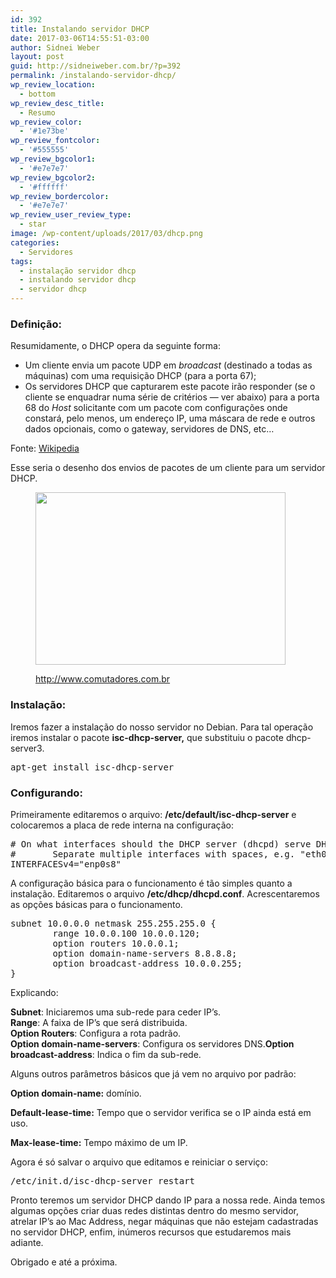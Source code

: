 ```yaml
---
id: 392
title: Instalando servidor DHCP
date: 2017-03-06T14:55:51-03:00
author: Sidnei Weber
layout: post
guid: http://sidneiweber.com.br/?p=392
permalink: /instalando-servidor-dhcp/
wp_review_location:
  - bottom
wp_review_desc_title:
  - Resumo
wp_review_color:
  - '#1e73be'
wp_review_fontcolor:
  - '#555555'
wp_review_bgcolor1:
  - '#e7e7e7'
wp_review_bgcolor2:
  - '#ffffff'
wp_review_bordercolor:
  - '#e7e7e7'
wp_review_user_review_type:
  - star
image: /wp-content/uploads/2017/03/dhcp.png
categories:
  - Servidores
tags:
  - instalação servidor dhcp
  - instalando servidor dhcp
  - servidor dhcp
---
```

### Definição:

Resumidamente, o DHCP opera da seguinte forma:

  * Um cliente envia um pacote UDP em _broadcast_ (destinado a todas as máquinas) com uma requisição DHCP (para a porta 67);
  * Os servidores DHCP que capturarem este pacote irão responder (se o cliente se enquadrar numa série de critérios — ver abaixo) para a porta 68 do _Host_ solicitante com um pacote com configurações onde constará, pelo menos, um endereço IP, uma máscara de rede e outros dados opcionais, como o gateway, servidores de DNS, etc&#8230;

Fonte: <a href="https://pt.wikipedia.org/wiki/Dynamic_Host_Configuration_Protocol" target="_blank">Wikipedia</a>

Esse seria o desenho dos envios de pacotes de um cliente para um servidor DHCP.<figure id="attachment_395" aria-describedby="caption-attachment-395" style="width: 400px" class="wp-caption alignnone">

<img class="size-full wp-image-395" src="http://sidneiweber.com.br/wp-content/uploads/2017/03/dhcp.jpg" alt="" width="400" height="276" srcset="https://sidneiweber.com.br/wp-content/uploads/2017/03/dhcp.jpg 400w, https://sidneiweber.com.br/wp-content/uploads/2017/03/dhcp-300x207.jpg 300w" sizes="(max-width: 400px) 100vw, 400px" /> <figcaption id="caption-attachment-395" class="wp-caption-text">http://www.comutadores.com.br</figcaption></figure> 

### Instalação:

Iremos fazer a instalação do nosso servidor no Debian. Para tal operação iremos instalar o pacote **isc-dhcp-server,** que substituiu o pacote dhcp-server3.

<pre class="lang:sh decode:true ">apt-get install isc-dhcp-server</pre>

### Configurando:

Primeiramente editaremos o arquivo: **/etc/default/isc-dhcp-server** e colocaremos a placa de rede interna na configuração:

<pre class="lang:default decode:true"># On what interfaces should the DHCP server (dhcpd) serve DHCP requests?
#       Separate multiple interfaces with spaces, e.g. "eth0 eth1".
INTERFACESv4="enp0s8"
</pre>

A configuração básica para o funcionamento é tão simples quanto a instalação. Editaremos o arquivo **/etc/dhcp/dhcpd.conf**. Acrescentaremos as opções básicas para o funcionamento.

<pre class="lang:sh decode:true">subnet 10.0.0.0 netmask 255.255.255.0 {
        range 10.0.0.100 10.0.0.120;
        option routers 10.0.0.1;
        option domain-name-servers 8.8.8.8;
        option broadcast-address 10.0.0.255;
}
</pre>

Explicando:

**Subnet**: Iniciaremos uma sub-rede para ceder IP&#8217;s.  
**Range**: A faixa de IP&#8217;s que será distribuida.  
**Option Routers**: Configura a rota padrão.  
**Option domain-name-servers**: Configura os servidores DNS.**Option broadcast-address**: Indica o fim da sub-rede.

Alguns outros parâmetros básicos que já vem no arquivo por padrão:

**Option domain-name:** domínio.

**Default-lease-time:** Tempo que o servidor verifica se o IP ainda está em uso.

**Max-lease-time:** Tempo máximo de um IP.

Agora é só salvar o arquivo que editamos e reiniciar o serviço:

<pre class="lang:sh decode:true ">/etc/init.d/isc-dhcp-server restart</pre>

Pronto teremos um servidor DHCP dando IP para a nossa rede. Ainda temos algumas opções criar duas redes distintas dentro do mesmo servidor, atrelar IP&#8217;s ao Mac Address, negar máquinas que não estejam cadastradas no servidor DHCP, enfim, inúmeros recursos que estudaremos mais adiante.

Obrigado e até a próxima.